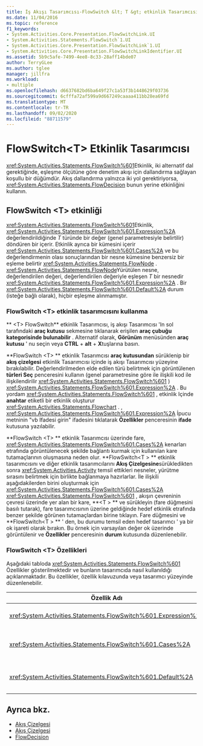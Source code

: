 ```yaml
---
title: İş Akışı Tasarımcısı-FlowSwitch &lt; T &gt; etkinlik Tasarımcısı
ms.date: 11/04/2016
ms.topic: reference
f1_keywords:
- System.Activities.Core.Presentation.FlowSwitchLink.UI
- System.Activities.Statements.FlowSwitch`1.UI
- System.Activities.Core.Presentation.FlowSwitchLink`1.UI
- System.Activities.Core.Presentation.FlowSwitchLinkIdentifier.UI
ms.assetid: 5b9c5afe-7499-4ee8-8c33-28aff14bde07
author: TerryGLee
ms.author: tglee
manager: jillfra
ms.workload:
- multiple
ms.openlocfilehash: d6637682bd6ba649f27c1a53f3b1448629f03736
ms.sourcegitcommit: 6cfffa72af599a9d667249caaaa411bb28ea69fd
ms.translationtype: MT
ms.contentlocale: tr-TR
ms.lasthandoff: 09/02/2020
ms.locfileid: "88711579"
---
```

# <a name="flowswitcht-activity-designer"></a>FlowSwitch\<T> Etkinlik Tasarımcısı

<xref:System.Activities.Statements.FlowSwitch%601>Etkinlik, iki alternatif dal gerektiğinde, eşleşme ölçütüne göre denetim akışı için dallandırma sağlayan koşullu bir düğümdür. Akış dallandırma yalnızca iki yol gerektiriyorsa, <xref:System.Activities.Statements.FlowDecision> bunun yerine etkinliğini kullanın.

## <a name="the-flowswitcht-activity"></a>FlowSwitch \<T> etkinliği

<xref:System.Activities.Statements.FlowSwitch%601>Etkinlik, <xref:System.Activities.Statements.FlowSwitch%601.Expression%2A> değerlendirildiğinde *T* türünde bir değer (genel parametresiyle belirtilir) döndüren bir içerir. Etkinlik ayrıca bir kümesini içerir <xref:System.Activities.Statements.FlowSwitch%601.Cases%2A> ve bu değerlendirmenin olası sonuçlarından bir nesne kümesine benzersiz bir eşleme belirtir <xref:System.Activities.Statements.FlowNode> . <xref:System.Activities.Statements.FlowNode>Yürütülen nesne, değerlendirilen değeri, değerlendirilen değeriyle eşleşen *T* bir nesnedir <xref:System.Activities.Statements.FlowSwitch%601.Expression%2A> . Bir <xref:System.Activities.Statements.FlowSwitch%601.Default%2A> durum (isteğe bağlı olarak), hiçbir eşleşme alınmamıştır.

### <a name="using-the-flowswitcht-activity-designer"></a>FlowSwitch \<T> etkinlik tasarımcısını kullanma

** \<T> FlowSwitch** etkinlik Tasarımcısı, iş akışı Tasarımcısı 'In sol tarafındaki **araç kutusu** sekmesine tıklanarak erişilen **araç çubuğu** **kategorisinde bulunabilir** . Alternatif olarak, **Görünüm** menüsünden **araç kutusu** ' nu seçin veya **CTRL** + **alt** + **X**tuşlarına basın.

**FlowSwitch \<T> ** etkinlik Tasarımcısı **araç kutusundan** sürüklenip bir **akış çizelgesi** etkinlik Tasarımcısı içinde iş akışı Tasarımcısı yüzeyine bırakılabilir. Değerlendirilmeden elde edilen türü belirtmek için görüntülenen **türleri Seç** penceresini kullanın (genel parametresine göre ile ilişkili kod ile ilişkilendirilir <xref:System.Activities.Statements.FlowSwitch%601> ) <xref:System.Activities.Statements.FlowSwitch%601.Expression%2A> . Bu yordam <xref:System.Activities.Statements.FlowSwitch%601> , etkinlik Içinde **anahtar** etiketli bir etkinlik oluşturur <xref:System.Activities.Statements.Flowchart> . , <xref:System.Activities.Statements.FlowSwitch%601.Expression%2A> İpucu metninin "vb Ifadesi girin" ifadesini tıklatarak **Özellikler** penceresinin **ifade** kutusuna yazılabilir.

**FlowSwitch \<T> ** etkinlik Tasarımcısı üzerinde fare, <xref:System.Activities.Statements.FlowSwitch%601.Cases%2A> kenarları etrafında görüntülenecek şekilde bağlantı kurmak için kullanılan kare tutamaçlarının oluşmasına neden olur. **FlowSwitch<T \> ** etkinlik tasarımcısını ve diğer etkinlik tasarımcılarını **Akış Çizelgesine**sürükledikten sonra <xref:System.Activities.Activity> temsil ettikleri nesneler, yürütme sırasını belirtmek için birlikte bağlanmaya hazırlarlar. İle ilişkili aşağıdakilerden birini oluşturmak için <xref:System.Activities.Statements.FlowSwitch%601.Cases%2A> <xref:System.Activities.Statements.FlowSwitch%601> , akışın çevreninin çevresi üzerinde yer alan bir kare, **<T \> ** ve sürükleyin (fare düğmesini basılı tutarak), fare tasarımcısının üzerine geldiğinde hedef etkinlik etrafında benzer şekilde görünen tutamaçlardan birine tıklayın. Fare düğmesini ve **FlowSwitch<T \> ** ' den, bu durumu temsil eden hedef tasarımcı ' ya bir ok işareti olarak bırakın. Bu örnek için varsayılan değer ok üzerinde görüntülenir ve **Özellikler** penceresinin **durum** kutusunda düzenlenebilir.

### <a name="the-flowswitcht-properties"></a>FlowSwitch \<T> Özellikleri

Aşağıdaki tabloda <xref:System.Activities.Statements.FlowSwitch%601> Özellikler gösterilmektedir ve bunların tasarımcıda nasıl kullanıldığı açıklanmaktadır. Bu özellikler, özellik kılavuzunda veya tasarımcı yüzeyinde düzenlenebilir.

|Özellik Adı|Gerekli|Kullanım|
|-|--------------|-|
|<xref:System.Activities.Statements.FlowSwitch%601.Expression%2A>|Doğru|Hangisinin yürütme yolunda ne kadar geçiş kullanacağını belirleyen değerlendirilen ifadeyi belirtir <xref:System.Activities.Statements.FlowSwitch%601.Cases%2A> .|
|<xref:System.Activities.Statements.FlowSwitch%601.Cases%2A>|Yanlış|Bir nesne kümesine değerlendirilmeden elde edilen olası sonuçlardan benzersiz bir eşleme belirtir <xref:System.Activities.Statements.FlowSwitch%601.Expression%2A> <xref:System.Activities.Statements.FlowNode> .|
|<xref:System.Activities.Statements.FlowSwitch%601.Default%2A>|Doğru|Öğesinin değerlendirmesi <xref:System.Activities.Statements.FlowSwitch%601.Expression%2A> nesnede bulunan değerlerden biriyle eşleşmezse eşlemeyi belirtir <xref:System.Activities.Statements.FlowSwitch%601.Cases%2A> .|

## <a name="see-also"></a>Ayrıca bkz.

- [Akış Çizelgesi](../workflow-designer/flowchart-activity-designers.md)
- [Akış Çizelgesi](../workflow-designer/flowchart-activity-designer.md)
- [FlowDecision](../workflow-designer/flowdecision-activity-designer.md)
